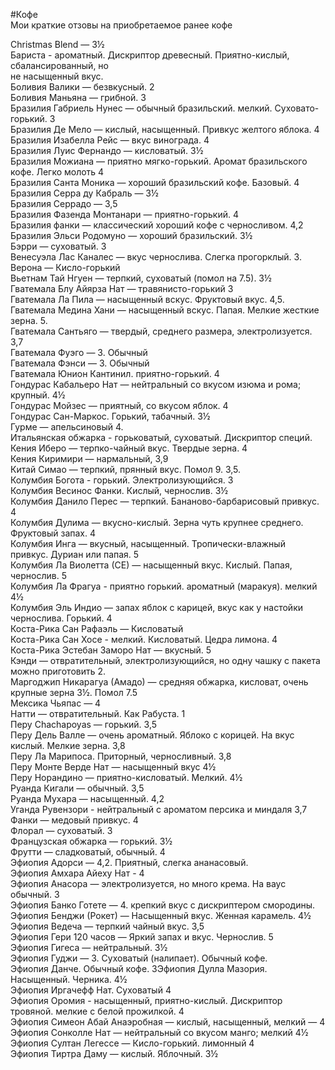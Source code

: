 ﻿#Кофе  
Мои краткие отзовы на приобретаемое ранее кофе  
  
Christmas Blend — 3½  
Бариста - ароматный. Дискриптор древесный. Приятно-кислый, сбалансированный,  но  
не насыщенный вкус.       
Боливия Валики — безвкусный. 2    
Боливия Маньяна — грибной. 3    
Бразилия Габриель Нунес — обычный бразильский. мелкий. Суховато-горький. 3    
Бразилия Де Мело — кислый, насыщенный. Привкус желтого яблока. 4  
Бразилия Изабелла Рейс — вкус винограда. 4  
Бразилия Луис Фернандо — кисловатый. 3½  
Бразилия Можиана — приятно мягко-горький. Аромат бразильского кофе. Легко молоть 4  
Бразилия Санта Моника — хороший бразильский кофе. Базовый. 4  
Бразилия Серра ду Кабраль — 3½  
Бразилия Серрадо — 3,5  
Бразилия Фазенда Монтанари — приятно-горький. 4  
Бразилия фанки — классический хороший кофе с черносливом. 4,2  
Бразилия Эльси Родомуно — хороший бразильский. 3½  
Бэрри — суховатый. 3  
Венесуэла Лас Каналес — вкус чернослива. Слегка прогорклый. 3.  
Верона — Кисло-горький  
Вьетнам Тай Нгуен — терпкий, суховатый (помол на 7.5). 3½  
Гватемала Блу Айярза Нат — травянисто-горький 3  
Гватемала Ла Пила — насыщенный вскус. Фруктовый вкус. 4,5.  
Гватемала Медина Хани — насыщенный вскус. Папая. Мелкие жесткие зерна. 5.  
Гватемала Сантьяго — твердый, среднего размера, электролизуется. 3,7  
Гватемала Фуэго — 3. Обычный  
Гватемала Фэнси — 3. Обычный  
Гватемала Юнион Кантинил. приятно-горький. 4  
Гондурас Кабальеро Нат — нейтральный со вкусом изюма и рома; крупный. 4½  
Гондурас Мойзес — приятный, со вкусом яблок. 4  
Гондурас Сан-Маркос. Горький, табачный. 3½  
Гурме — апельсиновый 4.  
Итальянская обжарка - горьковатый, суховатый. Дискриптор специй.  
Кения Иберо — терпко-чайный вкус. Твердые зерна. 4  
Кения Киримири  — нармальный, 3,9  
Китай Симао — терпкий, прянный вкус. Помол 9. 3,5.  
Колумбия Богота - горький. Электролизующийся. 3  
Колумбия Весинос Фанки. Кислый, чернослив. 3½    
Колумбия Данило Перес — терпкий. Бананово-барбарисовый привкус. 4  
Колумбия Дулима — вкусно-кислый. Зерна чуть крупнее среднего. Фруктовый запах. 4  
Колумбия Инга — вкусный, насыщенный. Тропически-влажный привкус. Дуриан или папая. 5  
Колумбия Ла Виолетта (СЕ) — насыщенный вкус. Кислый. Папая, чернослив. 5  
Колумбия Ла Фрагуа - приятно горький. ароматный (маракуя). мелкий 4½  
Колумбия Эль Индио — запах яблок с карицей, вкус как у настойки чернослива. Горький. 4  
Коста-Рика Сан Рафаэль — Кисловатый  
Коста-Рика Сан Хосе - мелкий. Кисловатый. Цедра лимона. 4  
Коста-Рика Эстебан Заморо Нат — вкусный. 5  
Кэнди — отвратительный, электролизующийся, но одну чашку с пакета можно приготовить 2.  
Маргоджип Никарагуа (Амадо) — средняя обжарка, кисловат, очень крупные зерна 3½. Помол 7.5  
Мексика Чьяпас — 4  
Натти — отвратительный. Как Рабуста. 1  
Перу Chachapoyas — горький. 3,5  
Перу Дель Валле — очень ароматный. Яблоко с корицей. На вкус кислый. Мелкие зерна. 3,8  
Перу Ла Марипоса. Приторный, черносливный. 3,8  
Перу Монте Верде Нат — насыщенный вкус 4½  
Перу Норандино — приятно-кисловатый. Мелкий. 4½  
Руанда Кигали — обычный. 3,5  
Руанда Мухара — насыщенный. 4,2  
Уганда Рувензори - нейтральный с ароматом персика и миндаля 3,7  
Фанки — медовый привкус. 4  
Флорал — суховатый. 3  
Французская обжарка — горький. 3½  
Фрутти — сладковатый, обычный. 4  
Эфиопия Адорси — 4,2. Приятный, слегка ананасовый.  
Эфиопия Амхара Айеху Нат - 4  
Эфиопия Анасора — электролизуется, но много крема. На ваус обычный. 3  
Эфиопия Банко Готете — 4. крепкий вкус с дискриптером смородины.  
Эфиопия Бенджи (Рокет) — Насыщенный вкус. Женная карамель. 4½  
Эфиопия Ведеча — терпкий чайный вкус. 3,5  
Эфиопия Гери 120 часов — Яркий запах и вкус. Чернослив. 5  
Эфиопия Гигеса — нейтральный. 3½  
Эфиопия Гуджи — 3. Суховатый (налипает). Обычный кофе.  
Эфиопия Данче. Обычный кофе. 3Эфиопия Дулла Мазория. Насыщенный. Черника. 4½  
Эфиопия Иргачефф Нат. Суховатый 4  
Эфиопия Оромия - насыщенный, приятно-кислый. Дискриптор тровяной. мелкие с белой прожилкой. 4  
Эфиопия Симеон Абай Анаэробная — кислый, насыщенный, мелкий — 4  
Эфиопия Сонколле Нат — нейтральный со вкусом манго; мелкий 4½  
Эфиопия Султан Легессе — Кисло-горький. лимонный 4  
Эфиопия Тиртра Даму — кислый. Яблочный. 3½  

